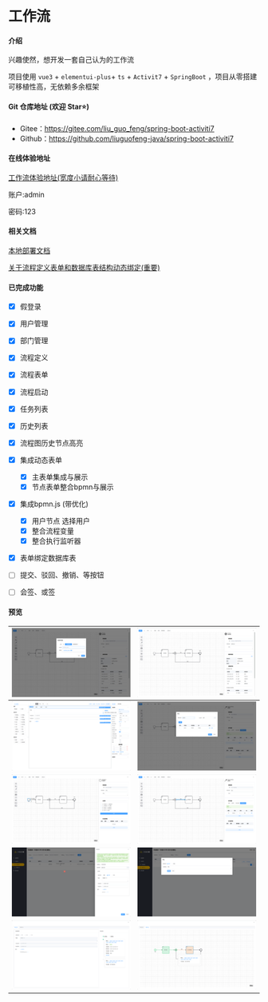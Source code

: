 # 工作流

#### 介绍

兴趣使然，想开发一套自己认为的工作流

项目使用 `vue3` + `elementui-plus`+ `ts` + `Activit7` + `SpringBoot` ，项目从零搭建 可移植性高，无依赖多余框架

#### Git 仓库地址 (欢迎 Star⭐)

- Gitee：https://gitee.com/liu_guo_feng/spring-boot-activiti7
- Github：https://github.com/liuguofeng-java/spring-boot-activiti7

#### 在线体验地址

[工作流体验地址(宽度小请耐心等待)](http://119.3.177.255/)

账户:admin

密码:123

#### 相关文档

[本地部署文档](./document/deploy.md)

[关于流程定义表单和数据库表结构动态绑定(重要)](./document/bpmnDataTable.md)

#### 已完成功能

- [x] 假登录

- [x] 用户管理

- [x] 部门管理

- [x] 流程定义

- [x] 流程表单

- [x] 流程启动

- [x] 任务列表

- [x] 历史列表

- [x] 流程图历史节点高亮

- [x] 集成动态表单
  - [x] 主表单集成与展示
  - [x] 节点表单整合bpmn与展示
  
- [x] 集成bpmn.js (带优化)
  - [x] 用户节点 选择用户
  - [x] 整合流程变量
  - [x] 整合执行监听器
  
- [x] 表单绑定数据库表
  
- [ ] 提交、驳回、撤销、等按钮

- [ ] 会签、或签


####  预览

| ![](images/dataTableSetting.png) | ![](images/bindTable.png)         |
| -------------------------------- | --------------------------------- |
| ![](images/form.png)             | ![](images/executionListener.png) |
| ![](images/mainForm.png)         | ![](images/condition.png)         |
| ![](images/start.png)            | ![](images/approve.png)           |
| ![](images/log.png)              | ![](images/flow.png)              |

























